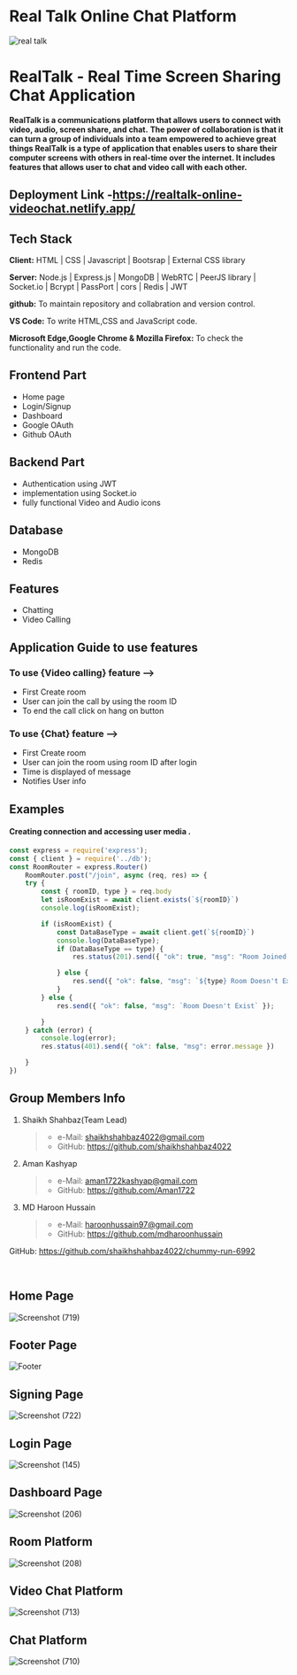 # Real Talk Online Chat Platform
![real talk](https://github-production-user-asset-6210df.s3.amazonaws.com/119395145/237085721-15be1142-35b3-4608-a547-9a8b1528b2a3.png)

# RealTalk - Real Time Screen Sharing  Chat Application

**RealTalk is a communications platform that allows users to connect with video, audio, screen share, and chat.**
**The power of collaboration is that it can turn a group of individuals into a team empowered to achieve great things
RealTalk is a type of application that enables users to share their computer screens with others in real-time over the internet. 
It includes features that allows user to chat and video call with each other.**

## Deployment Link -https://realtalk-online-videochat.netlify.app/

## Tech Stack

**Client:** HTML | CSS | Javascript | Bootsrap | External CSS library

**Server:** Node.js | Express.js | MongoDB | WebRTC | PeerJS library | Socket.io | Bcrypt | PassPort | cors | Redis | JWT

**github:** To maintain repository and collabration and version control.

**VS Code:** To write HTML,CSS and JavaScript code.

**Microsoft Edge,Google Chrome & Mozilla Firefox:** To check the functionality and run the code.

## Frontend Part

- Home page
- Login/Signup
- Dashboard
- Google OAuth 
- Github OAuth

## Backend Part
- Authentication using JWT
- implementation using Socket.io
- fully functional Video and  Audio icons

## Database  
 - MongoDB
 - Redis

## Features 
 -  Chatting 
 -  Video Calling

 ## Application Guide to use features

### To use {Video calling} feature -->
-  First Create room 
-  User can join the call by using the room ID
-  To end the call click on hang on button

### To use {Chat} feature -->
-  First Create room
-  User can join the room using room ID after login
-  Time is displayed of message
-  Notifies User info


## Examples
 #### Creating connection and accessing user media .
```javascript 
const express = require('express');
const { client } = require('../db');
const RoomRouter = express.Router()
    RoomRouter.post("/join", async (req, res) => {
    try {
        const { roomID, type } = req.body
        let isRoomExist = await client.exists(`${roomID}`)
        console.log(isRoomExist);

        if (isRoomExist) {
            const DataBaseType = await client.get(`${roomID}`)
            console.log(DataBaseType);
            if (DataBaseType == type) {
                res.status(201).send({ "ok": true, "msg": "Room Joined Succesfully" })

            } else {
                res.send({ "ok": false, "msg": `${type} Room Doesn't Exist` });
            }
        } else {
            res.send({ "ok": false, "msg": `Room Doesn't Exist` });

        }
    } catch (error) {
        console.log(error);
        res.status(401).send({ "ok": false, "msg": error.message })

    }
})


```

## Group Members Info

1. Shaikh Shahbaz(Team Lead)
   >    - e-Mail: shaikhshahbaz4022@gmail.com
   >    - GitHub: https://github.com/shaikhshahbaz4022

2. Aman Kashyap
   >    - e-Mail: aman1722kashyap@gmail.com
   >    - GitHub: https://github.com/Aman1722


3. MD Haroon Hussain
   >    - e-Mail: haroonhussain97@gmail.com
   >    - GitHub: https://github.com/mdharoonhussain 


 GitHub: https://github.com/shaikhshahbaz4022/chummy-run-6992

<br>

## Home Page
![Screenshot (719)](https://github.com/shaikhshahbaz4022/chummy-run-6992/assets/119395145/538016b3-9a1f-44fb-a536-9f50932128f8)


## Footer Page

![Footer](https://user-images.githubusercontent.com/115460646/236770024-990b7fb2-39ea-45ce-b1fb-4237b92cd0f7.png)

## Signing Page

![Screenshot (722)](https://github.com/shaikhshahbaz4022/chummy-run-6992/assets/119395145/92d48953-cc89-427e-9210-4bdca255b3e4)


## Login Page

![Screenshot (145)](https://github-production-user-asset-6210df.s3.amazonaws.com/119395145/237143981-2d97066b-1b9a-4200-b8da-c49adbbe6138.png)

## Dashboard Page

![Screenshot (206)](https://github-production-user-asset-6210df.s3.amazonaws.com/119395145/237143138-948c2008-1de3-4547-8a1e-180ec1761a89.png)


## Room Platform 

![Screenshot (208)](https://user-images.githubusercontent.com/115460646/236784083-8eab643c-efc9-4b12-836c-8fd058832aae.png)


## Video Chat Platform

![Screenshot (713)](https://github.com/shaikhshahbaz4022/chummy-run-6992/assets/119395145/c376c5a2-257c-4853-a1c0-11fbbb3b2a9e)

## Chat Platform

![Screenshot (710)](https://github.com/shaikhshahbaz4022/chummy-run-6992/assets/119395145/fbd85239-b154-44fe-b2ae-2fc74a6ac652)






